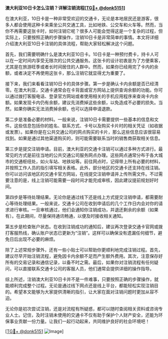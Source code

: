 **澳大利亚10日卡怎么注销？详解注销流程[[TG💪+ @donk5151](https://t.me/s/donk5151)]**

在澳大利亚，10日卡是一种非常受欢迎的交通卡，无论是本地居民还是游客，很多人都会使用这种卡来乘坐公共交通工具，比如地铁、公交车和火车等。然而，当你不再需要这张卡时，如何注销它呢？很多人可能会觉得这是一个复杂的过程，但实际上，只要按照正确的步骤操作，注销10日卡是非常简单的事情。本文将详细介绍澳大利亚10日卡注销的具体流程，帮助大家轻松解决这个问题。

首先，我们需要明确什么是澳大利亚10日卡。10日卡是一种预付费卡，持卡人可以在一定时间内享受无限次的公共交通服务。这张卡的设计初衷是为了方便乘客，尤其是在旅游旺季或者长时间居住的人群中。然而，如果你已经用完了卡内的余额，或者决定不再使用这张卡，那么注销它就显得尤为重要了。

接下来，我们来看看注销10日卡的具体步骤。第一步是确认卡内余额是否已经清零。在澳大利亚，交通卡通常会在卡背面或官方网站上提供查询余额的功能。你可以通过拨打客服电话、登录官方网站或者使用相关的手机应用程序来查询卡内余额。如果发现卡内仍有余额，建议先消费掉这些余额，以免造成不必要的损失。当然，如果你确实无法消费掉余额，也可以选择申请退款。

第二步是准备必要的材料。一般来说，注销10日卡需要提供一些基本的信息和文件。这些信息包括你的姓名、联系方式、卡号以及购买卡片时的相关凭证（如收据或发票）。如果你是在公共交通公司的网点购买的卡片，那么这些信息应该很容易找到。如果是通过其他渠道购买的，则可能需要联系当时的销售商获取相关信息。

第三步是提交注销申请。目前，澳大利亚的交通卡注销可以通过多种方式进行。最常见的方式是前往当地的公共交通公司服务网点办理。这些网点通常分布于各大城市的交通枢纽处，如火车站、地铁站等。前往网点时，记得带上所有必要的材料，并按照工作人员的指引填写相关表格。此外，部分地区的交通卡还支持在线注销。你可以访问该地区的交通卡官方网站，在线提交注销申请并上传所需文件。不过需要注意的是，线上注销可能需要一段时间才能完成审核，因此建议提前规划好时间。

第四步是等待处理结果。无论你是通过线下还是线上方式提交注销申请，都需要耐心等待处理结果。一般来说，交通卡公司在收到申请后的几个工作日内会对你的请求进行审核。一旦审核通过，他们会通知你注销成功，并退还剩余的余额（如果有）。在此期间，尽量保持通讯畅通，以便及时接收相关通知。

第五步是检查账户状态。在收到注销成功的通知后，建议再次登录交通卡官网或拨打客服热线，确认账户状态已更新为“注销”。这样可以确保没有遗漏任何细节，避免日后出现不必要的麻烦。

除了上述常规步骤外，还有一些小贴士可以帮助你更顺利地完成注销过程。首先，建议尽早开始注销流程，避免因卡内余额不足而产生额外费用。其次，注意保存好所有的交易记录和通信记录，以备不时之需。最后，如果你对注销流程有任何疑问，可以直接联系交通卡公司的客服人员，他们通常会提供详细的操作指导。

综上所述，注销澳大利亚10日卡并不是一件难事，只要按照正确的步骤操作，就能顺利完成整个过程。无论是通过线下网点还是线上平台，都能轻松实现注销目的。希望本文能够为大家提供清晰的指引，让大家在面对注销问题时更加从容不迫。

无论你是初次尝试注销，还是对流程有所疑惑，都可以随时查阅相关资料或咨询专业人士。记住，及时注销未使用的交通卡不仅有助于保护个人财产安全，还能为环保事业贡献一份力量。让我们一起行动起来，共同维护良好的社会环境吧！

[[TG💪+ @donk5151](https://t.me/s/donk5151) ![Image](https://i.postimg.cc/rwNCRYN7/Snipaste-2025-04-30-17-27-05.png)]
